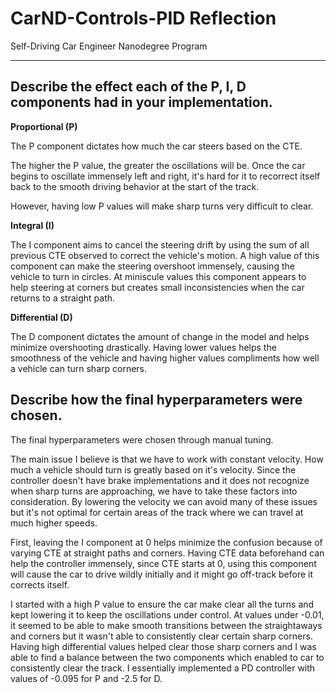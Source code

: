 # CarND-Controls-PID Reflection
Self-Driving Car Engineer Nanodegree Program

---

## Describe the effect each of the P, I, D components had in your implementation.

**Proportional (P)**

The P component dictates how much the car steers based on the CTE.

The higher the P value, the greater the oscillations will be.  Once the car begins to oscillate immensely left and right, it's hard for it to recorrect itself back to the smooth driving behavior at the start of the track.  

However, having low P values will make sharp turns very difficult to clear.  

**Integral (I)**

The I component aims to cancel the steering drift by using the sum of all previous CTE observed to correct the vehicle's motion.  A high value of this component can make the steering overshoot immensely, causing the vehicle to turn in circles.  At miniscule values this component appears to help steering at corners but creates small inconsistencies when the car returns to a straight path.  

**Differential (D)**

The D component dictates the amount of change in the model and helps minimize overshooting drastically.  Having lower values helps the smoothness of the vehicle and having higher values compliments how well a vehicle can turn sharp corners.  

## Describe how the final hyperparameters were chosen.

The final hyperparameters were chosen through manual tuning.  

The main issue I believe is that we have to work with constant velocity. How much a vehicle should turn is greatly based on it's velocity.  Since the controller doesn't have brake implementations and it does not recognize when sharp turns are approaching, we have to take these factors into consideration.  By lowering the velocity we can avoid many of these issues but it's not optimal for certain areas of the track where we can travel at much higher speeds.   

First, leaving the I component at 0 helps minimize the confusion because of varying CTE at straight paths and corners.  Having CTE data beforehand can help the controller immensely, since CTE starts at 0, using this component will cause the car to drive wildly initially and it might go off-track before it corrects itself.

I started with a high P value to ensure the car make clear all the turns and kept lowering it to keep the oscillations under control.   At values under -0.01, it seemed to be able to make smooth transitions between the straightaways and corners but it wasn't able to consistently clear certain sharp corners.  Having high differential values helped clear those sharp corners and I was able to find a balance between the two components which enabled to car to consistently clear the track.  I essentially implemented a PD controller with values of -0.095 for P and -2.5 for D.   

